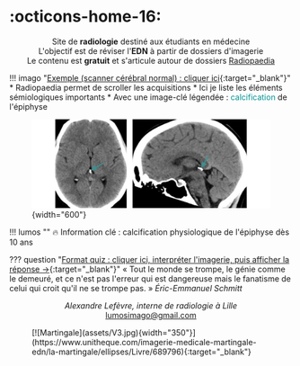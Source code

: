 # :octicons-home-16:

<p style="text-align: center">Site de <strong>radiologie</strong> destiné aux étudiants en médecine</br>L'objectif est de réviser l'<strong>EDN</strong> à partir de dossiers d'imagerie</br>
Le contenu est <strong>gratuit</strong> et s'articule autour de dossiers <a href="https://radiopaedia.org/?lang=gb">Radiopaedia</a></p>

!!! imago "[Exemple (scanner cérébral normal) : cliquer ici](https://radiopaedia.org/cases/35508/studies/36999?lang=gb){:target="_blank"}"
    * Radiopaedia permet de scroller les acquisitions
    * Ici je liste les éléments sémiologiques importants
    * Avec une image-clé légendée : <span style="color:#009193">calcification</span> de l'épiphyse
    <figure markdown="span">
        ![](assets/35508.jpg){width="600"}
    </figure>
    !!! lumos ""
        :fire: Information clé : calcification physiologique de l'épiphyse dès 10 ans
    
??? question "[Format quiz : cliquer ici, interpréter l'imagerie, puis afficher la réponse →](https://radiopaedia.org/cases/23526/studies/23629?lang=gb){:target="_blank"}"
    « Tout le monde se trompe, le génie comme le demeuré, et ce n'est pas l'erreur qui est dangereuse mais le fanatisme de celui qui croit qu'il ne se trompe pas. » _Éric-Emmanuel Schmitt_

<p style="text-align: center"><i>Alexandre Lefèvre, interne de radiologie à Lille</br></i><a href="mailto:lumosimago@gmail.com">lumosimago@gmail.com</a></br></p>

<figure markdown="span">
  [![Martingale](assets/V3.jpg){width="350"}](https://www.unitheque.com/imagerie-medicale-martingale-edn/la-martingale/ellipses/Livre/689796){:target="_blank"}
</figure>